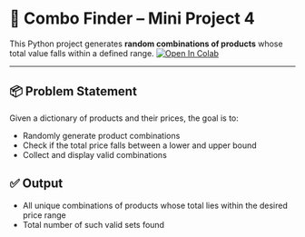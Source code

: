 # 🧮 Combo Finder – Mini Project 4

This Python project generates **random combinations of products** whose total value falls within a defined range. 
[![Open In Colab](https://colab.research.google.com/assets/colab-badge.svg)](https://colab.research.google.com/github/pehal6/Mini-Project-4/blob/main/Combo%20Finder.ipynb)

---

## 📦 Problem Statement

Given a dictionary of products and their prices, the goal is to:
- Randomly generate product combinations
- Check if the total price falls between a lower and upper bound
- Collect and display valid combinations


## ✅ Output

- All unique combinations of products whose total lies within the desired price range
- Total number of such valid sets found

